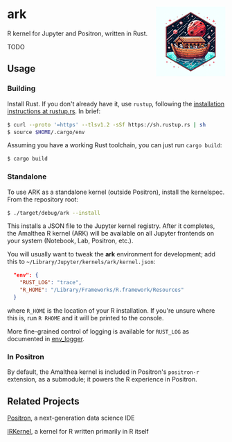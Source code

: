ark <img src="logo.webp" align="right" height=160 width=160 />
=======================================================

R kernel for Jupyter and Positron, written in Rust.

TODO


## Usage

### Building

Install Rust. If you don't already have it, use `rustup`, following the [installation instructions at rustup.rs](https://rustup.rs/). In brief:

```bash
$ curl --proto '=https' --tlsv1.2 -sSf https://sh.rustup.rs | sh
$ source $HOME/.cargo/env
```

Assuming you have a working Rust toolchain, you can just run `cargo build`:

```bash
$ cargo build
```

### Standalone

To use ARK as a standalone kernel (outside Positron), install the kernelspec. From the repository root:

```bash
$ ./target/debug/ark --install
```

This installs a JSON file to the Jupyter kernel registry. After it completes, the Amalthea R kernel (ARK) will be available on all Jupyter frontends on your system (Notebook, Lab, Positron, etc.).

You will usually want to tweak the **ark** environment for development; add this to `~/Library/Jupyter/kernels/ark/kernel.json`:

```json
  "env": {
    "RUST_LOG": "trace",
    "R_HOME": "/Library/Frameworks/R.framework/Resources"
  }
```

where `R_HOME` is the location of your R installation. If you're unsure where this is, run `R RHOME`
and it will be printed to the console.

More fine-grained control of logging is available for `RUST_LOG` as documented in [env_logger](https://docs.rs/env_logger/0.9.0/env_logger/#enabling-logging).


### In Positron

By default, the Amalthea kernel is included in Positron's `positron-r` extension, as a submodule; it
powers the R experience in Positron.


## Related Projects

[Positron](https://github.com/rstudio/positron), a next-generation data science IDE

[IRKernel](https://github.com/IRkernel/IRkernel), a kernel for R written primarily in R itself
